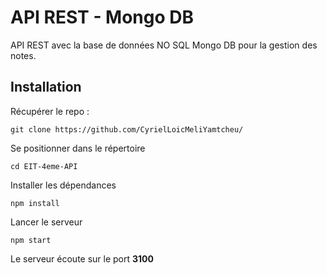 # API REST - Mongo DB

API REST avec la base de données NO SQL Mongo DB pour la gestion des notes.

## Installation

Récupérer le repo : 

`git clone https://github.com/CyrielLoicMeliYamtcheu/`

Se positionner dans le répertoire

`cd EIT-4eme-API`

Installer les dépendances

`npm install`

Lancer le serveur

`npm start`

Le serveur écoute sur le port **3100**